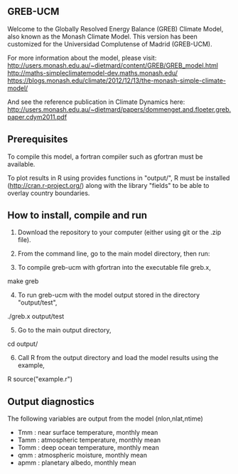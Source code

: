 
## GREB-UCM

Welcome to the Globally Resolved Energy Balance (GREB) Climate Model,
also known as the Monash Climate Model. This version has been
customized for the Universidad Complutense of Madrid (GREB-UCM).

For more information about the model, please visit:
http://users.monash.edu.au/~dietmard/content/GREB/GREB_model.html
http://maths-simpleclimatemodel-dev.maths.monash.edu/
https://blogs.monash.edu/climate/2012/12/13/the-monash-simple-climate-model/

And see the reference publication in Climate Dynamics here:
http://users.monash.edu.au/~dietmard/papers/dommenget.and.floeter.greb.paper.cdym2011.pdf

## Prerequisites

To compile this model, a fortran compiler such as gfortran must be available.

To plot results in R using provides functions in "output/", 
R must be installed (http://cran.r-project.org/) along with the library "fields"
to be able to overlay country boundaries. 

## How to install, compile and run

1. Download the repository to your computer (either using git or the .zip file).
2. From the command line, go to the main model directory, then run:

3. To compile greb-ucm with gfortran into the executable file greb.x, 

make greb 

4. To run greb-ucm with the model output stored in the directory "output/test",

./greb.x output/test 

5. Go to the main output directory,

cd output/

6. Call R from the output directory and load the model results using the example,

R
source("example.r")


## Output diagnostics 

The following variables are output from the model (nlon,nlat,ntime)
- Tmm  : near surface temperature, monthly mean
- Tamm : atmospheric temperature,  monthly mean
- Tomm : deep ocean temperature, monthly mean 
- qmm  : atmospheric moisture, monthly mean 
- apmm : planetary albedo, monthly mean 
